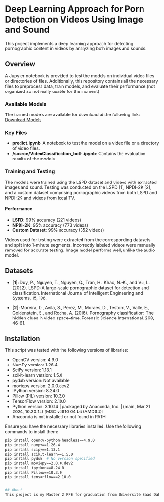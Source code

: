 # Deep Learning Approach for Porn Detection on Videos Using Image and Sound

This project implements a deep learning approach for detecting pornographic content in videos by analyzing both images and sounds.

## Overview

A Jupyter notebook is provided to test the models on individual video files or directories of files. Additionally, this repository contains all the necessary files to preprocess data, train models, and evaluate their performance.(not organized so not really usable for the moment)
### Available Models

The trained models are available for download at the following link:
[Download Models](https://drive.google.com/drive/folders/1CEwlOINEgbiC2PGFgF5fpSExXv9BONcw?usp=sharing)

### Key Files

- **predict.ipynb**: A notebook to test the model on a video file or a directory of video files.
- **/source/VideoClassification_both.ipynb**: Contains the evaluation results of the models.

### Training and Testing

The models were trained using the LSPD dataset and videos with extracted images and sound. Testing was conducted on the LSPD [1], NPDI-2K [2], and a custom dataset comprising pornographic videos from both LSPD and NPDI-2K and videos from local TV.

#### Performance

- **LSPD**: 99% accuracy (221 videos)
- **NPDI-2K**: 95% accuracy (773 videos)
- **Custom Dataset**: 99% accuracy (352 videos)

Videos used for testing were extracted from the corresponding datasets and split into 1-minute segments. Incorrectly labeled videos were manually removed for accurate testing.
Image model performs well, unlike the audio model. 




## Datasets
- **[1]**: Duy, P., Nguyen, T., Nguyen, Q., Tran, H., Khac, N.-K., and Vu, L. (2022). LSPD: A large-scale pornographic dataset for detection and classification. International Journal of Intelligent Engineering and Systems, 15, 198.
   
- **[2]**: Moreira, D., Avila, S., Perez, M., Moraes, D., Testoni, V., Valle, E., Goldenstein, S., and Rocha, A. (2016). Pornography classification: The hidden clues in video space–time. Forensic Science International, 268, 46–61.






## Installation
This script was tested with the following versions of libraries:

- OpenCV version: 4.9.0
- NumPy version: 1.26.4
- SciPy version: 1.13.1
- scikit-learn version: 1.5.0
- pydub version: Not available
- moviepy version: 2.0.0.dev2
- IPython version: 8.24.0
- Pillow (PIL) version: 10.3.0
- TensorFlow version: 2.10.0
- Python version: 3.10.14 | packaged by Anaconda, Inc. | (main, Mar 21 2024, 16:20:14) [MSC v.1916 64 bit (AMD64)]
- Anaconda is not installed or not found in PATH

Ensure you have the necessary libraries installed. Use the following commands to install them:

```bash
pip install opencv-python-headless==4.9.0
pip install numpy==1.26.4
pip install scipy==1.13.1
pip install scikit-learn==1.5.0
pip install pydub  # No version specified
pip install moviepy==2.0.0.dev2
pip install ipython==8.24.0
pip install Pillow==10.3.0
pip install tensorflow==2.10.0


## About
This project is my Master 2 PFE for graduation from Université Saad Dahleb Blida, Informatics Department.
